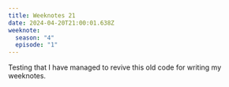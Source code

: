 ```yaml
---
title: Weeknotes 21
date: 2024-04-20T21:00:01.638Z
weeknote:
  season: "4"
  episode: "1"
---
```

T﻿esting that I have managed to revive this old code for writing my weeknotes.